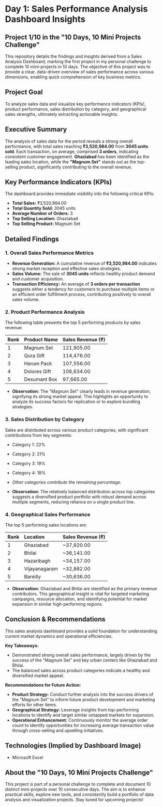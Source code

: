 # Day 1: Sales Performance Analysis Dashboard Insights

## Project 1/10 in the "10 Days, 10 Mini Projects Challenge"

This repository details the findings and insights derived from a Sales Analysis Dashboard, marking the first project in my personal challenge to complete 10 mini-projects in 10 days. The objective of this project was to provide a clear, data-driven overview of sales performance across various dimensions, enabling quick comprehension of key business metrics.

## Project Goal

To analyze sales data and visualize key performance indicators (KPIs), product performance, sales distribution by category, and geographical sales strengths, ultimately extracting actionable insights.

## Executive Summary

The analysis of sales data for the period reveals a strong overall performance, with total sales reaching **₹3,520,984.00** from **3045 units sold**. Each transaction, on average, comprised **3 orders**, indicating consistent customer engagement. **Ghaziabad** has been identified as the leading sales location, while the **"Magnum Set"** stands out as the top-selling product, significantly contributing to the overall revenue.

## Key Performance Indicators (KPIs)

The dashboard provides immediate visibility into the following critical KPIs:

* **Total Sales:** ₹3,520,984.00
* **Total Quantity Sold:** 3045 units
* **Average Number of Orders:** 3
* **Top Selling Location:** Ghaziabad
* **Top Selling Product:** Magnum Set

## Detailed Findings

### 1. Overall Sales Performance Metrics

* **Revenue Generation:** A cumulative revenue of **₹3,520,984.00** indicates strong market reception and effective sales strategies.
* **Sales Volume:** The sale of **3045 units** reflects healthy product demand and customer acquisition.
* **Transaction Efficiency:** An average of **3 orders per transaction** suggests either a tendency for customers to purchase multiple items or an efficient order fulfillment process, contributing positively to overall sales volume.

### 2. Product Performance Analysis

The following table presents the top 5 performing products by sales revenue:

| Rank | Product Name | Sales Revenue (₹) |
| :--- | :-------------- | :---------------- |
| 1 | Magnum Set | 121,905.00 |
| 2 | Qura Gift | 114,476.00 |
| 3 | Harum Pack | 107,556.00 |
| 4 | Dolores Gift | 106,634.00 |
| 5 | Desumant Box | 97,665.00 |

* **Observation:** The "Magnum Set" clearly leads in revenue generation, signifying its strong market appeal. This highlights an opportunity to analyze its success factors for replication or to explore bundling strategies.

### 3. Sales Distribution by Category

Sales are distributed across various product categories, with significant contributions from key segments:

* Category 1: 22%
* Category 2: 21%
* Category 3: 19%
* Category 4: 18%
* *Other categories contribute the remaining percentage.*

* **Observation:** The relatively balanced distribution across top categories suggests a diversified product portfolio with robust demand across multiple segments, reducing reliance on a single product line.

### 4. Geographical Sales Performance

The top 5 performing sales locations are:

| Rank | Location | Sales Revenue (₹) |
| :--- | :------------- | :---------------- |
| 1 | Ghaziabad | ~37,820.00 |
| 2 | Bhilai | ~36,141.00 |
| 3 | Hazaribagh | ~34,157.00 |
| 4 | Vijayanagaram | ~32,862.00 |
| 5 | Bareilly | ~30,636.00 |

* **Observation:** Ghaziabad and Bhilai are identified as the primary revenue contributors. This geographical insight is vital for targeted marketing campaigns, resource allocation, and identifying potential for market expansion in similar high-performing regions.

## Conclusion & Recommendations

This sales analysis dashboard provides a solid foundation for understanding current market dynamics and operational efficiencies.

**Key Takeaways:**

* Demonstrated strong overall sales performance, largely driven by the success of the "Magnum Set" and key urban centers like Ghaziabad and Bhilai.
* The balanced sales across product categories indicate a healthy and diversified market appeal.

**Recommendations for Future Action:**

* **Product Strategy:** Conduct further analysis into the success drivers of the "Magnum Set" to inform future product development and marketing efforts for other items.
* **Geographical Strategy:** Leverage insights from top-performing locations to identify and target similar untapped markets for expansion.
* **Operational Enhancement:** Continuously monitor the average order count to identify opportunities for increasing average transaction value through cross-selling and upselling initiatives.

## Technologies (Implied by Dashboard Image)

* Microsoft Excel

## About the "10 Days, 10 Mini Projects Challenge"

This project is part of a personal challenge to complete and document 10 distinct mini-projects over 10 consecutive days. The aim is to enhance practical skills, explore new tools, and consistently build a portfolio of data analysis and visualization projects. Stay tuned for upcoming projects!
